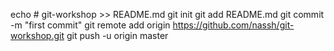 echo # git-workshop >> README.md
git init
git add README.md
git commit -m "first commit"
git remote add origin https://github.com/nassh/git-workshop.git
git push -u origin master
